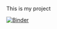 This is my project

[![Binder](https://mybinder.org/badge_logo.svg)](https://mybinder.org/v2/gh/mshirota/myproject.git/master?filepath=notebooks%2Fscop-class-prediction.ipynb)

